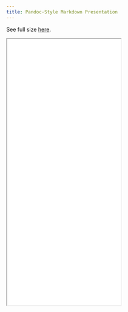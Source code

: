 ```yaml
---
title: Pandoc-Style Markdown Presentation
---
```


See full size [here](/slides/markdown.html).

<div class="slides" style="height:700px;">
<iframe src="/slides/markdown.html" style="height:700px;"/>
</div>